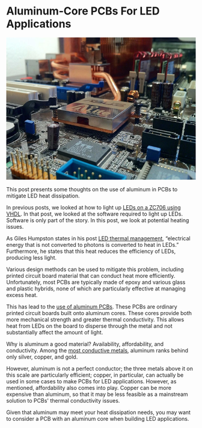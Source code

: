 # Aluminum-Core PCBs For LED Applications

![board_overveiw](board_overveiw.jpg)

This post presents some thoughts on the use of aluminum in PCBs to mitigate LED heat dissipation.

In previous posts, we looked at how to light up [<u><span>LEDs on a ZC706 using VHDL</span></u>](https://www.centennialsoftwaresolutions.com/post/light-up-zc706-leds-using-push-buttons-with-vhdl). In that post, we looked at the software required to light up LEDs. Software is only part of the story. In this post, we look at potential heating issues.

As Giles Humpston states in his post [<u><span>LED thermal management</span></u>](https://www.ledsmagazine.com/leds-ssl-design/article/16696052/led-thermal-management-predict-and-measure-performance-magazine), “electrical energy that is not converted to photons is converted to heat in LEDs.” Furthermore, he states that this heat reduces the efficiency of LEDs, producing less light.

Various design methods can be used to mitigate this problem, including printed circuit board material that can conduct heat more efficiently. Unfortunately, most PCBs are typically made of epoxy and various glass and plastic hybrids, none of which are particularly effective at managing excess heat.

This has lead to the [<u><span>use of aluminum PCBs</span></u>](https://www.altium.com/solution/aluminum-pcb). These PCBs are ordinary printed circuit boards built onto aluminum cores. These cores provide both more mechanical strength and greater thermal conductivity. This allows heat from LEDs on the board to disperse through the metal and not substantially affect the amount of light.

Why is aluminum a good material? Availability, affordability, and conductivity. Among the [<u><span>most conductive metals</span></u>](https://www.thoughtco.com/the-most-conductive-element-606683), aluminum ranks behind only silver, copper, and gold.

However, aluminum is not a perfect conductor; the three metals above it on this scale are particularly efficient; copper, in particular, can actually be used in some cases to make PCBs for LED applications. However, as mentioned, affordability also comes into play. Copper can be more expensive than aluminum, so that it may be less feasible as a mainstream solution to PCBs' thermal conductivity issues.

Given that aluminum may meet your heat dissipation needs, you may want to consider a PCB with an aluminum core when building LED applications.